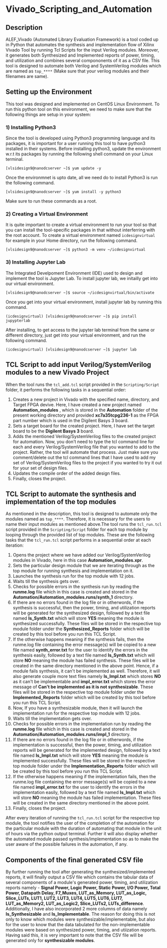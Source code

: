 # Vivado_Scripting_and_Automation

## Description
ALEF_Vivado (Automated Library Evaluation Framework) is a tool coded up in Python that automates the synthesis and implementation flow of Xilinx Vivado Tool by running Tcl Scripts for the input Verilog modules. Moreover, it generates both Synthesized and Implemented reports of power, timing, and utilization and combines several compononents of it as a CSV file. This tool is designed to automate both Verilog and SystemVerilog modules which are named as ``` top_**** ``` (Make sure that your verilog modules and their filenames are same).

## Setting up the Environment
This tool was designed and implemented on CentOS Linux Environment. To run this python tool on this environment, we need to make sure that the following things are setup in your system:

### 1) Installing Python3
Since the tool is developed using Python3 programming language and its packages, it is important for a user running this tool to have python3 installed in their systems. Before installing python3, update the environment w.r.t its packages by running the following shell command on your Linux terminal.
```
[vlsidesign9@nanodcserver ~]$ yum update -y
```
Once the environmnet is upto date, all we need do to install Python3 is run the following command.
```
[vlsidesign9@nanodcserver ~]$ yum install -y python3
```
Make sure to run these commands as a root. 

### 2) Creating a Virtual Environment
It is quite important to create a virtual environment to run your tool so that you can install the tool-specific packages in that without interferring with the root account. To create a virtual environment named ```icdesignvirtual``` for example in your Home directory, run the following command.
```
[vlsidesign9@nanodcserver ~]$ python3 -m venv ~/icdesignvirtual
```

### 3) Installing Jupyter Lab
The Integrated Develpoment Environment (IDE) used to design and implement the tool is Jupyter Lab. To install jupyter lab, we initailly get into our virtual environment.
```
[vlsidesign9@nanodcserver ~]$ source ~/icdesignvirtual/bin/activate
```
Once you get into your virtual environment, install jupyter lab by running this command.
```
(icdesignvirtual) [vlsidesign9@nanodcserver ~]$ pip install jupypterlab
```
After installing, to get access to the jupyter lab terminal from the same or different directory, just get into your virtual environment, and run the following command.
```
(icdesignvirtual) [vlsidesign9@nanodcserver ~]$ jupyter lab
```

## TCL Script to add input Verilog/SystemVerilog modules to a new Vivado Project
When the tool runs the ``` tcl_add.tcl ``` script provided in the ``` Scripting/Script ``` folder, it performs the following tasks in a sequential order:

1) Creates a new project in Vivado with the specified name, directory, and Target FPGA devive. Here, I have created a new project named **Automation_modules** , which is stored in the **Automation** folder of the present working directory and provided **xc7a35tcpg236-1** as the FPGA part number which is used in the Digilent Basys 3 board.
2) Sets a target board for the created project. Here, I have set the target board to be the **Digilent Basys 3** board.
3) Adds the mentioned Verilog/SystemVerilog files to the created project for automation. Now, you don't need to type the tcl command line for each and every Verilog/SystemVerilog file that you wanted to add to the project. Rather, the tool will automate that process. Just make sure you comment/delete out the tcl command lines that I have used to add my set of Verilog/SystemVerilog files to the project if you wanted to try it out for your set of design files. 
4) Updates the compile order of the added design files.
5) Finally, closes the project. 

## TCL Script to automate the synthesis and implementation of the top modules
As mentioned in the description, this tool is designed to automate only the modules named as ``` top_**** ```. Therefore, it is necessary for the users to name their input modules as mentioned above.The tool runs the ``` tcl_run.tcl ``` script provided in the ``` Scripting/Script ``` folder for each top module by looping through the provided list of top modules. These are the following tasks that the ``` tcl_run.tcl ``` script performs in a sequential order at each iteration:

1) Opens the project where we have added our Verilog/SystemVerilog modules in Vivado, here in this case **Automation_modules.xpr**.
2) Sets the particular design module that we are iterating through as the top module for running synthesis and implementation on it.
3) Launches the synthesis run for the top module with 12 jobs. 
4) Waits till the synthesis gets over. 
5) Checks for possible errors in the synthesis run by reading the **runme.log** file which in this case is created and stored in the **Automation/Automation_modules.runs/synth_1** directory.
6) If there are no errors found in the log file or in otherwords, if the synthesis is successful, then the power, timing, and utilization reports will be generated for the synthesized design, followed by a text file named **Is_Synth.txt** which will store **YES** meaning the module is synthesized successfully. These files will be stored in the respective top module folder under the **Synthesized_Reports** folder which will be created by this tool before you run this TCL Script.
7) If the otherwise happens meaning if the synthesis fails, then the runme.log file containing the error message(s) will be copied to a new file named **synth_error.txt** for the user to identify the errors in the synthesis easily, followed by a text file named **Is_Synth.txt** which will store **NO** meaning the module has failed synthesis. These files will be created in the same directory mentioned in the above point. Hence, if a module fails synthesis, it can't be implemented as well. Therefore, it will also generate couple more text files namely **Is_Impl.txt** which stores **NO** as it can't be implementable and **impl_error.txt** which stores the error message of **Can't be implemented as it is not synthesizable**. These files will be stored in the respective top module folder under the **Implemented_Reports** folder which will be created by this tool before you run this TCL Script. 
9) Now, If you have a synthesizable module, then it will launch the implementation run for the respective top module with 12 jobs.
10) Waits till the implementation gets over.
11) Checks for possible errors in the implementation run by reading the **runme.log** file which in this case is created and stored in the **Automation/Automation_modules.runs/impl_1** directory.
12) If there are no errors found in the log file or in otherwords, if the implementation is successful, then the power, timing, and utilization reports will be generated for the implemented design, followed by a text file named **Is_Impl.txt** which will store **YES** meaning the module is implemented successfully. These files will be stored in the respective top module folder under the **Implementation_Reports** folder which will be created by this tool before you run this TCL Script.
13) If the otherwise happens meaning if the implementation fails, then the runme.log file containing the error message(s) will be copied to a new file named **impl_error.txt** for the user to identify the errors in the implementation easily, followed by a text file named **Is_Impl.txt** which will store **NO** meaning the module has failed implementation. These files will be created in the same directory mentioned in the above point.
14) Finally, closes the project.

After every iteration of running the ``` tcl_run.tcl ``` script for the respective top module, the tool notifies the user of the completion of the automation for the particular module with the duration of automating that module in the unit of hours via the python output terminal. Further it will also display whether the automated module passed synthesis/implementation so as to make the user aware of the possible failures in the automation, if any. 

## Components of the final generated CSV file
By further running the tool after generating the synthesized/implemented reports, it will finally output a CSV file which contains the tabular data of several components of a module's generated power, timing, and utilization reports namely - **Signal Power, Logic Power, Static Power, I/O Power, Total Power, Datapath Delay, F7_Muxes, LUT_as_Memory, LUT_as_Logic, Slice_LUTs, LUT1, LUT2, LUT3, LUT4, LUT5, LUT6, LUT7, LUT_as_Memory2, LUT_as_Logic2, Slice_LUTs2, LUTs_difference**. Additionally, I have also incorporated 2 more columns of data namely **Is_Synthesizable** and **Is_Implementable**. The reason for doing this is not only to know which modules were synthesizable/implementable, but also for the user to know that the data tabulated for the non-implementable modules were based on synthesized power, timing, and utiization reports. Having said this, it is very important to note that the CSV file will be generated only for **synthesizable modules**.










